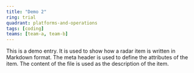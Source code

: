 ```yaml
---
title: "Demo 2"
ring: trial
quadrant: platforms-and-operations
tags: [coding]
teams: [team-a, team-b]
---
```


This is a demo entry. It is used to show how a radar item is written in Markdown format. The meta header is used to define the attributes of the item. The content of the file is used as the description of the item.
